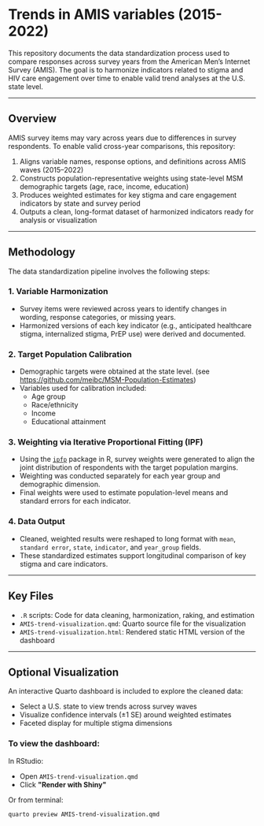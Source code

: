 # Trends in AMIS variables (2015-2022)

This repository documents the data standardization process used to compare responses across survey years from the American Men’s Internet Survey (AMIS). The goal is to harmonize indicators related to stigma and HIV care engagement over time to enable valid trend analyses at the U.S. state level.

---

## Overview

AMIS survey items may vary across years due to differences in survey respondents. To enable valid cross-year comparisons, this repository:

1. Aligns variable names, response options, and definitions across AMIS waves (2015–2022)
2. Constructs population-representative weights using state-level MSM demographic targets (age, race, income, education) 
3. Produces weighted estimates for key stigma and care engagement indicators by state and survey period
4. Outputs a clean, long-format dataset of harmonized indicators ready for analysis or visualization

---

## Methodology

The data standardization pipeline involves the following steps:

### 1. **Variable Harmonization**

- Survey items were reviewed across years to identify changes in wording, response categories, or missing years.
- Harmonized versions of each key indicator (e.g., anticipated healthcare stigma, internalized stigma, PrEP use) were derived and documented.

### 2. **Target Population Calibration**

- Demographic targets were obtained at the state level. (see https://github.com/meibc/MSM-Population-Estimates) 
- Variables used for calibration included:  
  - Age group  
  - Race/ethnicity  
  - Income  
  - Educational attainment  

### 3. **Weighting via Iterative Proportional Fitting (IPF)**

- Using the [`ipfp`](https://cran.r-project.org/web/packages/ipfp/index.html) package in R, survey weights were generated to align the joint distribution of respondents with the target population margins.
- Weighting was conducted separately for each year group and demographic dimension.
- Final weights were used to estimate population-level means and standard errors for each indicator.

### 4. **Data Output**

- Cleaned, weighted results were reshaped to long format with `mean`, `standard error`, `state`, `indicator`, and `year_group` fields.
- These standardized estimates support longitudinal comparison of key stigma and care indicators.

---

## Key Files

- `.R` scripts: Code for data cleaning, harmonization, raking, and estimation  
- `AMIS-trend-visualization.qmd`: Quarto source file for the visualization 
- `AMIS-trend-visualization.html`: Rendered static HTML version of the dashboard  

---

## Optional Visualization

An interactive Quarto dashboard is included to explore the cleaned data:

- Select a U.S. state to view trends across survey waves
- Visualize confidence intervals (±1 SE) around weighted estimates
- Faceted display for multiple stigma dimensions

### To view the dashboard:

In RStudio:
- Open `AMIS-trend-visualization.qmd`
- Click **"Render with Shiny"**

Or from terminal:
```bash
quarto preview AMIS-trend-visualization.qmd
